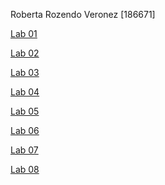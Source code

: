 Roberta Rozendo Veronez [186671]

[Lab 01](https://github.com/robertaveronez/Banco-de-Dados/blob/master/lab01/notebook/lab01.ipynb)
>
[Lab 02](https://github.com/robertaveronez/Banco-de-Dados/blob/master/lab02/notebook/lab02.ipynb)
>
[Lab 03](https://github.com/robertaveronez/Banco-de-Dados/tree/master/lab03)
>
[Lab 04](https://github.com/robertaveronez/Banco-de-Dados/blob/master/lab04/notebook/nhanes-lab-02.ipynb)
>
[Lab 05](https://github.com/robertaveronez/Banco-de-Dados/blob/master/lab05/notebook/faers-lab-01.ipynb)
>
[Lab 06](https://github.com/robertaveronez/Banco-de-Dados/tree/master/lab06)
>
[Lab 07](https://github.com/robertaveronez/Banco-de-Dados/tree/master/lab07)
>
[Lab 08](https://github.com/robertaveronez/Banco-de-Dados/tree/master/lab08)
